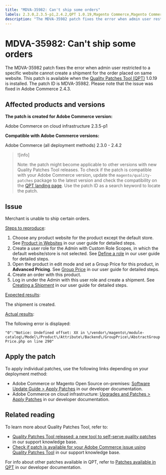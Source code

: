 ```yaml
---
title: "MDVA-35982: Can't ship some orders"
labels: 2.3.0,2.3.5-p1,2.4.2,QPT 1.0.19,Magento Commerce,Magento Commerce Cloud,Quality Patches Tool,orders,shipping,site,support tools,Adobe Commerce,cloud infrastructure,on-premises
description: "The MDVA-35982 patch fixes the error when admin user restricted to a specific website cannot create a shipment for the order placed on same website. This patch is available when the [Quality Patches Tool (QPT)](https://support.magento.com/hc/en-us/articles/360047139492) 1.0.19 is installed. The patch ID is MDVA-35982. Please note that the issue was fixed in Adobe Commerce 2.4.3."
---
```


# MDVA-35982: Can't ship some orders

The MDVA-35982 patch fixes the error when admin user restricted to a specific website cannot create a shipment for the order placed on same website. This patch is available when the [Quality Patches Tool (QPT)](https://support.magento.com/hc/en-us/articles/360047139492) 1.0.19 is installed. The patch ID is MDVA-35982. Please note that the issue was fixed in Adobe Commerce 2.4.3.

## Affected products and versions

**The patch is created for Adobe Commerce version:**

Adobe Commerce on cloud infrastructure 2.3.5-p1

**Compatible with Adobe Commerce versions:**

Adobe Commerce (all deployment methods) 2.3.0 - 2.4.2

>![info]
>
>Note: the patch might become applicable to other versions with new Quality Patches Tool releases. To check if the patch is compatible with your Adobe Commerce version, update the `magento/quality-patches` package to the latest version and check the compatibility on the [QPT landing page](https://devdocs.magento.com/quality-patches/tool.html#patch-grid). Use the patch ID as a search keyword to locate the patch.

## Issue

Merchant is unable to ship certain orders.

<ins>Steps to reproduce</ins>:

1. Choose any product website for the product except the default store. See [Product in Websites](https://docs.magento.com/user-guide/catalog/settings-basic-websites.html) in our user guide for detailed steps.
1. Create a user role for the Admin with Custom Role Scopes, in which the default website/store is not selected. See [Define a role](https://docs.magento.com/user-guide/system/permissions-user-roles.html#define-a-role) in our user guide for detailed steps.
1. Open the product in edit mode and set a Group Price for this product, in **Advanced Pricing**. See [Group Price](https://docs.magento.com/user-guide/catalog/product-price-group.html) in our user guide for detailed steps.
1. Create an order with this product.
1. Log in under the Admin with this user role and create a shipment. See [Creating a Shipment](https://docs.magento.com/user-guide/sales/shipments-create.html) in our user guide for detailed steps.

<ins>Expected results</ins>:

The shipment is created.

<ins>Actual results</ins>:

The following error is displayed:

 `"0":"Notice: Undefined offset: XX in \/vendor\/magento\/module-catalog\/Model\/Product\/Attribute\/Backend\/GroupPrice\/AbstractGroupPrice.php on line 290"`

## Apply the patch

To apply individual patches, use the following links depending on your deployment method:

* Adobe Commerce or Magento Open Source on-premises: [Software Update Guide > Apply Patches](https://devdocs.magento.com/guides/v2.4/comp-mgr/patching/mqp.html) in our developer documentation.
* Adobe Commerce on cloud infrastructure: [Upgrades and Patches > Apply Patches](https://devdocs.magento.com/cloud/project/project-patch.html) in our developer documentation.

## Related reading

To learn more about Quality Patches Tool, refer to:

* [Quality Patches Tool released: a new tool to self-serve quality patches](https://support.magento.com/hc/en-us/articles/360047139492) in our support knowledge base.
* [Check if patch is available for your Adobe Commerce issue using Quality Patches Tool](https://support.magento.com/hc/en-us/articles/360047125252) in our support knowledge base.

For info about other patches available in QPT, refer to [Patches available in QPT](https://devdocs.magento.com/quality-patches/tool.html#patch-grid) in our developer documentation.